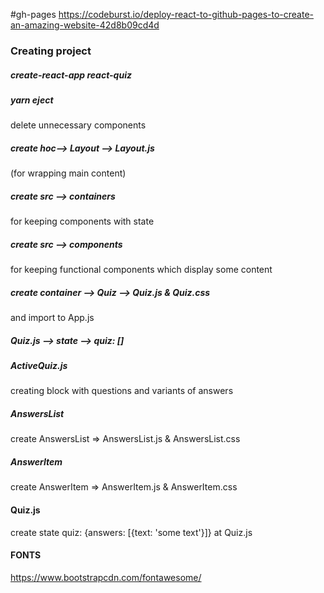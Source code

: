 #gh-pages
https://codeburst.io/deploy-react-to-github-pages-to-create-an-amazing-website-42d8b09cd4d

### Creating project
##### create-react-app react-quiz
##### yarn eject
delete unnecessary components
##### create hoc--> Layout --> Layout.js
(for wrapping main content) 
##### create src --> containers
for keeping components with state
##### create src --> components
for keeping functional components which display some content
##### create container --> Quiz --> Quiz.js & Quiz.css
and import to App.js
##### Quiz.js --> state --> quiz: []
##### ActiveQuiz.js 
creating block with questions and variants of answers
##### AnswersList
create AnswersList => AnswersList.js & AnswersList.css
##### AnswerItem
create AnswerItem => AnswerItem.js & AnswerItem.css
#### Quiz.js
create state quiz: {answers: [{text: 'some text'}]} at Quiz.js
#### FONTS
https://www.bootstrapcdn.com/fontawesome/

